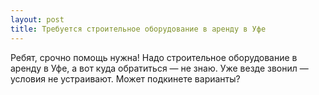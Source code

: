 ```yaml
---
layout: post 
title: Требуется строительное оборудование в аренду в Уфе 
--- 
```

Ребят, срочно помощь нужна! Надо строительное оборудование в аренду в Уфе, а вот куда обратиться — не знаю. Уже везде звонил — условия не устраивают. Может подкинете варианты?